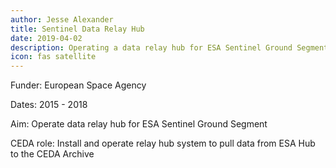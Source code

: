 ```yaml
---
author: Jesse Alexander
title: Sentinel Data Relay Hub
date: 2019-04-02
description: Operating a data relay hub for ESA Sentinel Ground Segment
icon: fas satellite
---
```

Funder: European Space Agency

Dates: 2015 - 2018

Aim: Operate data relay hub for ESA Sentinel Ground Segment

CEDA role: Install and operate relay hub system to pull data from ESA Hub to the CEDA Archive
